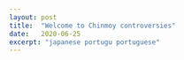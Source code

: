 ```yaml
---
layout: post
title:  "Welcome to Chinmoy controversies"
date:   2020-06-25
excerpt: "japanese portugu portuguese"
---
```

